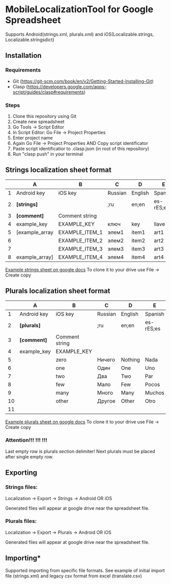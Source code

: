 # MobileLocalizationTool for Google Spreadsheet
Supports Android(strings.xml, plurals.xml) and iOS(Localizable.strings, Localizable.stringsdict)

## Installation

### Requirements
- Git (https://git-scm.com/book/en/v2/Getting-Started-Installing-Git)
- Clasp (https://developers.google.com/apps-script/guides/clasp#requirements)

### Steps
1. Clone this repository using Git
1. Create new spreadsheet
1. Go Tools -> Script Editor
1. In Script Editor: Go File -> Project Properties
1. Enter project name
1. Again Go File -> Project Properties AND Copy script identificator
1. Paste script identificatior to .clasp.json (in root of this repository)
1. Run "clasp push" in your terminal

## Strings localization sheet format
|   |       A       |       B        |    C    |    D    |    E     |
|---|---------------|----------------|---------|---------|----------|
| 1 | Android key   | iOS key        | Russian | English | Spanish  |
| 2 | **[strings]** |                | ;ru     | en;en   | es-rES;es|
| 3 | **[comment]** | Comment string |         |         |          |
| 4 | example_key   | EXAMPLE_KEY    | ключ    | key     | llave    |
| 5 |[example_array | EXAMPLE_ITEM_1 | элем1   | item1   | art1     |
| 6 |               | EXAMPLE_ITEM_2 | элем2   | item2   | art2     |
| 7 |               | EXAMPLE_ITEM_3 | элем3   | item3   | art3     |
| 8 |example_array] | EXAMPLE_ITEM_4 | элем4   | item4   | art4     |


[Example strings sheet on google docs](https://docs.google.com/spreadsheets/d/1dWfvRFGfIa81SjQ66cRCcbkPNAVWGMvigDsSVtVisvc/edit?usp=sharing)
To clone it to your drive use File -> Create copy


## Plurals localization sheet format

|    |       A       |       B        |    C    |    D    |    E     |
|----|---------------|----------------|---------|---------|----------|
|  1 | Android key   | iOS key        | Russian | English | Spanish  |
|  2 | **[plurals]** |                | ;ru     | en;en   | es-rES;es|
|  3 | **[comment]** | Comment string |         |         |          |
|  4 | example_key   | EXAMPLE_KEY    |         |         |          |
|  5 |               | zero           | Ничего  | Nothing | Nada     |
|  6 |               | one            | Один    | One     | Uno      |
|  7 |               | two            | Два     | Two     | Par      |
|  8 |               | few            | Мало    | Few     | Pocos    |
|  9 |               | many           | Много   | Many    | Muchos   |
| 10 |               | other          | Другое  | Other   | Otro     |
| 11 |               |                |         |         |          |


[Example plurals sheet on google docs](https://docs.google.com/spreadsheets/d/1ZZQuJRoyISnadn7oQXnuZvTHAK3S28kxFb-QYgkxcBY/edit?usp=sharing)
To clone it to your drive use File -> Create copy

### **Attention!!! !!! !!!**
Last empty row is plurals section delimiter! Next plurals must be placed after single empty row.

## Exporting

### Strings files:
Localization -> Export -> Strings -> Android OR iOS

Generated files will appear at google drive near the spreadsheet file.

### Plurals files:
Localization -> Export -> Plurals -> Android OR iOS

Generated files will appear at google drive near the spreadsheet file.


## Importing*
Supported importing from specific file formats. See example of initial import file (strings.xml) and legacy csv format from excel (translate.csv)